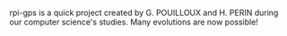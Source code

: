 rpi-gps is a quick project created by G. POUILLOUX and H. PERIN during our computer science's studies.
Many evolutions are now possible!
